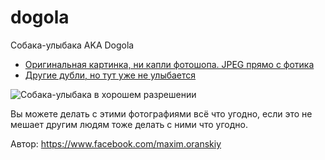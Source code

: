 # dogola
Собака-улыбака AKA Dogola 

* [Оригинальная картинка, ни капли фотошопа. JPEG прямо с фотика](https://github.com/sdfsdhgjkbmnmxc/dogola/blob/master/dogola.jpg)
* [Другие дубли, но тут уже не улыбается](https://github.com/sdfsdhgjkbmnmxc/dogola/tree/master/etc)

![Собака-улыбака в хорошем разрешении](https://github.com/sdfsdhgjkbmnmxc/dogola/blob/master/dogola.jpg)

Вы можете делать с этими фотографиями всё что угодно, если это не мешает другим людям тоже делать с ними что угодно.

Автор: https://www.facebook.com/maxim.oranskiy
